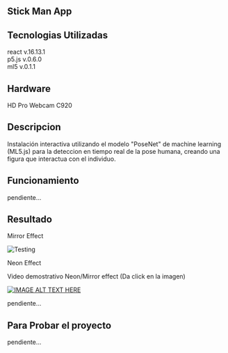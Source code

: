 ## Stick Man App


## Tecnologias Utilizadas

react v.16.13.1<br/>
p5.js v.0.6.0<br/>
ml5 v.0.1.1<br/>

## Hardware

HD Pro Webcam C920

## Descripcion

Instalación interactiva utilizando el modelo "PoseNet" de machine learning (ML5.js) para la deteccion en tiempo real de la pose humana, creando una figura que interactua con el individuo.  

## Funcionamiento

pendiente...

## Resultado

Mirror Effect

![Testing](https://res.cloudinary.com/jaacker25/image/upload/c_scale,w_900/v1588126245/94767632_10216729829694481_4231131355993341952_o_xsiscs.jpg)

Neon Effect

Video demostrativo Neon/Mirror effect
(Da click en la imagen)

[![IMAGE ALT TEXT HERE](https://res.cloudinary.com/jaacker25/image/upload/c_scale,w_900/v1588140105/Screenshot_from_2020-04-29_01-01-03_mqkeah.png)](https://www.youtube.com/watch?v=BaTXz7YQ6Do)

pendiente...


## Para Probar el proyecto

pendiente...